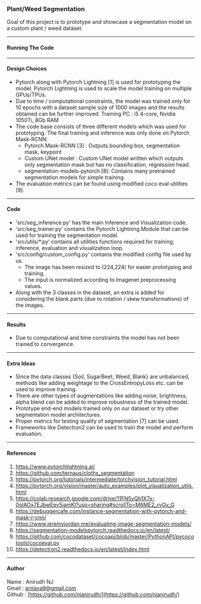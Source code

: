 ### Plant/Weed Segmentation

Goal of this project is to prototype and showcase a segmentation model on a custom plant / weed dataset.

-------------------------

#### Running The Code




-------------------------

#### Design Choices

* Pytorch along with Pytorch Lightning [1] is used for prototyping the model. Pytorch Lightning is used to scale the
  model training on multiple GPUs/TPUs.
* Due to time / computational constraints, the model was trained only for 10 epochs with a dataset sample size of 1000
  images and the results obtained can be further improved. Training PC : i5 4-core, Nvidia 1050Ti, 8Gb RAM
* The code base consists of three different models which was used for prototyping. The final training and inference was
  only done on Pytorch Mask-RCNN:
    * Pytorch Mask-RCNN [3] : Outputs bounding box, segmentation mask, keypoint
    * Custom UNet model : Custom UNet model written which outputs only segmentation mask but has no classification,
      regression head.
    * segmentation-models-pytorch [8]: Contains many pretrained segmentation models for simple training.
* The evaluation metrics can be found using modified coco eval utilities [9].

-------------------------

#### Code

* 'src/seg_inference.py' has the main Inference and Visualization code.
* 'src/seg_trainer.py' contains the Pytorch Lightning Module that can be used for training the segmentation model.
* 'src/utils/*.py' contains all utilities functions required for training, inference, evaluation and visualization loop.
* 'src/config/custom_config.py' contains the modified config file used by us.
    * The image has been resized to (224,224) for easier prototyping and training.
    * The input is normalized according to Imagenet preprocessing values.
* Along with the 3 classes in the dataset, an extra is added for considering the blank parts (due to rotation / skew
  transformations) of the images.

-------------------------

#### Results

* Due to computational and time constraints the model has not been trained to convergence.

-------------------------

#### Extra Ideas

* Since the data classes {Soil, SugarBeet, Weed, Blank} are unbalanced, methods like adding weightage to the
  CrossEntropyLoss etc. can be used to improve training.
* There are other types of augmentations like adding noise, brightness, alpha blend can be added to improve robustness
  of the trained model.
* Prototype end-end models trained only on our dataset or try other segmentation model architectures.
* Proper metrics for testing quality of segmentation [7] can be used.
* Frameworks like Detectron2 can be used to train the model and perform evaluation.  

-------------------------

#### References

1. https://www.pytorchlightning.ai/
2. https://github.com/ternaus/cloths_segmentation
3. https://pytorch.org/tutorials/intermediate/torchvision_tutorial.html
4. https://pytorch.org/vision/master/auto_examples/plot_visualization_utils.html
5. https://colab.research.google.com/drive/11FN5yQh1X7x-0olAOx7EJbwEey5jamKl?usp=sharing#scrollTo=M6ME2_rvGv_G
6. https://debuggercafe.com/instance-segmentation-with-pytorch-and-mask-r-cnn/
7. https://www.jeremyjordan.me/evaluating-image-segmentation-models/
8. https://segmentation-modelspytorch.readthedocs.io/en/latest/
9. https://github.com/cocodataset/cocoapi/blob/master/PythonAPI/pycocotools/cocoeval.py
10. https://detectron2.readthedocs.io/en/latest/index.html

-------------------------

#### Author

Name : Anirudh NJ           
Gmail : [anijaya9@gmail.com](anijaya9@gmail.com)        
Github : [https://github.com/njanirudh/](https://github.com/njanirudh/)